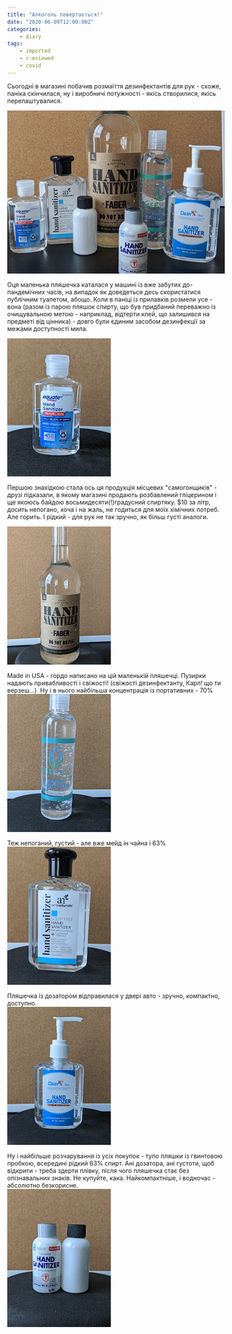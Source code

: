 ```yaml
---
title: "Алкоголь повертається!"
date: "2020-06-09T12:00:00Z"
categories:
    - diary
tags:
    - imported
    - r:eviewed
    - covid
---
```


Сьогодні в магазині побачив розмаїття дезинфектантів для рук - схоже, паніка скінчилася, ну і виробничі потужності - якісь створилися, якісь перелаштувалися.
<!--more-->
[![](thumb_00.jpg)](img00.jpg)


Оця маленька пляшечка каталася у машині із вже забутих до-пандемічних часів, на випадок як доведеться десь скористатися публічним туалетом, абощо. Коли в паніці із прилавків розмели усе - вона (разом із парою пляшок спирту, що був придбаний переважно із очищувальною метою - наприклад, відтерти клей, що залишився на предметі від цінника) - довго були єдиним засобом дезинфекції за межами доступності мила.

[![](thumb_01.jpg)](img01.jpg)

Першою знахідкою стала ось ця продукція місцевих "самогонщиків" - друзі підказали, в якому магазині продають розбавлений гліцерином і ще якоюсь байдою восьмидесяти(!)градусний спиртяку. $10 за літр, досить непогано, хоча і на жаль, не годиться для моїх хімічних потреб. Але горить. І рідкий - для рук не так зручно, як більш густі аналоги.

[![](thumb_02.jpg)](img02.jpg)

Made in USA - гордо написано на цій маленькій пляшечці. Пузирки надають привабливості і свіжості! (свіжості дезинфектанту, Карл! що ти верзеш...)  Ну і в нього найбільша концентрація із портативних - 70%  
[![](thumb_03.jpg)](img03.jpg)  

Теж непоганий, густий - але вже мейд ін чайна і 63%  
[![](thumb_04.jpg)](img04.jpg)  

Пляшечка із дозатором відправилася у двері авто - зручно, компактно, доступно.  
[![](thumb_05.jpg)](img05.jpg)  

Ну і найбільше розчарування із усіх покупок - тупо пляшки із гвинтовою пробкою, всередині рідкий 63% спирт. Ані дозатора, ані густоти, щоб відкрити - треба здерти плівку, після чого пляшечка стає без опізнавальних знаків. Не купуйте, кака. Найкомпактніше, і водночас - абсолютно безкорисне.  
[![](thumb_06.jpg)](img06.jpg)
